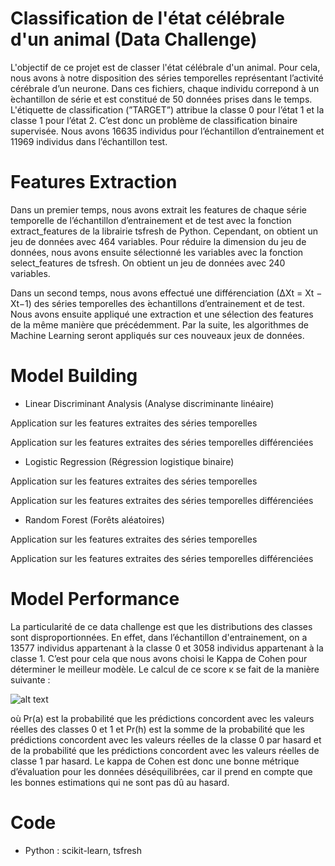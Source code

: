 # Classification de l'état célébrale d'un animal (Data Challenge)

L'objectif de ce projet est de classer l'état célébrale d'un animal. Pour cela, nous avons à notre disposition des séries temporelles représentant l’activité cérébrale d’un neurone. Dans ces fichiers, chaque individu correpond à un  ́echantillon de série et est constitué de 50 données prises dans le temps. L'étiquette de classification (”TARGET”) attribue la classe 0 pour l’état 1 et la classe 1 pour l’état 2. C’est donc un problème de classification binaire supervisée. Nous avons 16635 individus pour l’échantillon d’entrainement et 11969 individus dans l’échantillon test.

# Features Extraction

Dans un premier temps, nous avons extrait les features de chaque série temporelle de l’échantillon d’entrainement et de test avec la fonction extract_features de la librairie tsfresh de Python. Cependant, on obtient un jeu de données avec 464 variables. Pour réduire la dimension du jeu de données, nous avons ensuite sélectionné les variables avec la fonction select_features de tsfresh. On obtient un jeu de données avec 240 variables.

Dans un second temps, nous avons effectué une différenciation (∆Xt = Xt − Xt−1) des séries temporelles des  ́echantillons d’entrainement et de test. Nous avons ensuite appliqué une extraction et une sélection des features de la même manière que précédemment. Par la suite, les algorithmes de Machine Learning seront appliqués sur ces nouveaux jeux de données.

# Model Building

- Linear Discriminant Analysis (Analyse discriminante linéaire)

Application sur les features extraites des séries temporelles

Application sur les features extraites des séries temporelles différenciées

- Logistic Regression (Régression logistique binaire)

Application sur les features extraites des séries temporelles

Application sur les features extraites des séries temporelles différenciées

- Random Forest (Forêts aléatoires)

Application sur les features extraites des séries temporelles

Application sur les features extraites des séries temporelles différenciées

# Model Performance

La particularité de ce data challenge est que les distributions des classes sont disproportionnées. En effet, dans l’échantillon d'entrainement, on a 13577 individus appartenant à la classe 0 et 3058 individus appartenant à la classe 1. C’est pour cela que nous avons choisi le Kappa de Cohen pour déterminer le meilleur modèle. Le calcul de ce score κ se fait de la manière suivante :

![alt text](https://github.com/fanny-crt/Classification_etat_celebrale_animal/blob/main/images/kappa_cohen.PNG)

où Pr(a) est la probabilité que les prédictions concordent avec les valeurs réelles des classes 0 et 1 et Pr(h) est la somme de la probabilité que les prédictions concordent avec les valeurs réelles de la classe 0 par hasard et de la probabilité que les prédictions concordent avec les valeurs réelles de classe 1 par hasard. Le kappa de Cohen est donc une bonne métrique d’évaluation pour les données déséquilibrées, car il prend en compte que les bonnes estimations qui ne sont pas dû au hasard.


# Code 
- Python : scikit-learn, tsfresh
